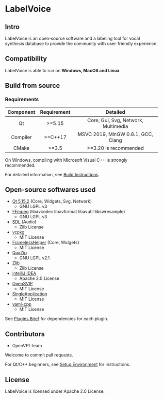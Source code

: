 # LabelVoice

## Intro

LabelVoice is an open-source software and a labeling tool for vocal synthesis database to provide the community with user-friendly experience.

## Compatibility

LabelVoice is able to run on **Windows, MacOS and Linux**.


## Build from source

### Requirements

| Component | Requirement |              Detailed               |
|:---------:|:-----------:|:-----------------------------------:|
|    Qt     |   >=5.15    | Core, Gui, Svg, Network, Multimedia |
| Compiler  |   >=C++17   | MSVC 2019, MinGW 0.8.1, GCC, Clang  |
|   CMake   |    >=3.5    |        >=3.20 is recommended        |


On Windows, compiling with Microsoft Visual C++ is strongly recommended.

For detailed information, see [Build Instructions](./docs/build-instructions.md).


## Open-source softwares used

+ [Qt 5.15.2](https://www.qt.io/) (Core, Widgets, Svg, Network)
    + GNU LGPL v3
+ [FFmpeg](https://github.com/FFmpeg/FFmpeg) (libavcodec libavformat libavutil libswresample)
    + GNU LGPL v3
+ [SDL](https://github.com/libsdl-org/SDL) (Audio)
    + Zlib License
+ [vcpkg](https://github.com/microsoft/vcpkg)
    + MIT License
+ [FramelessHelper](https://github.com/wangwenx190/framelesshelper) (Core, Widgets)
    + MIT License
+ [QuaZip](https://github.com/stachenov/quazip)
    + GNU LGPL v2.1
+ [Zlib](http://www.zlib.net/)
    + Zlib License
+ [IntelliJ IDEA](https://github.com/JetBrains/intellij-community)
    + Apache 2.0 License
+ [OpenSVIP](https://github.com/yqzhishen/opensvip)
    + MIT License
+ [SingleApplication](https://github.com/itay-grudev/SingleApplication)
    + MIT License
+ [yaml-cpp](https://github.com/jbeder/yaml-cpp)
    + MIT License

See [Plugins Brief](./docs/plugins-brief.md) for dependencies for each plugin.

## Contributors

+ OpenVPI Team

Welcome to commit pull requests.

For Qt/C++ beginners, see [Setup Environment](./docs/setup-env.md) for instructions.

## License

LabelVoice is licensed under Apache 2.0 License.
